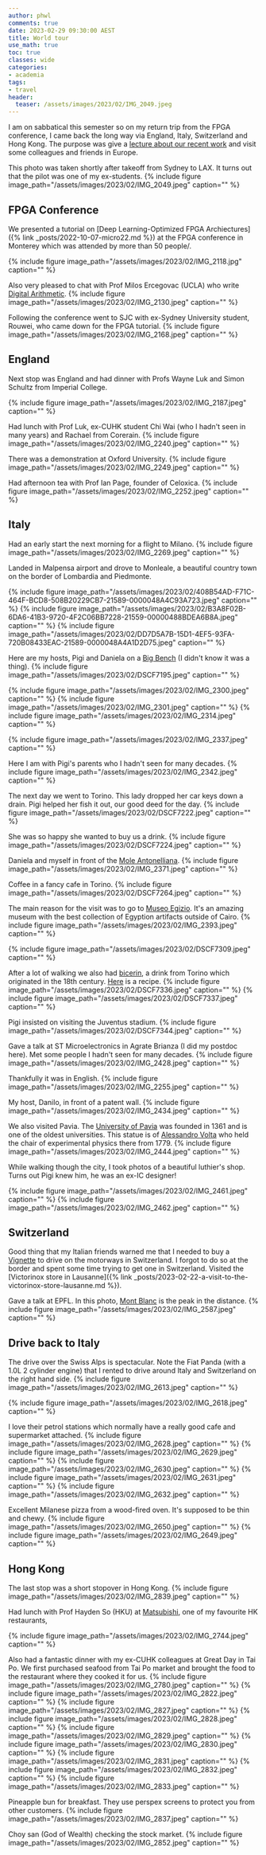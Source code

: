 ```yaml
---
author: phwl
comments: true
date: 2023-02-29 09:30:00 AEST
title: World tour
use_math: true
toc: true
classes: wide
categories:
- academia
tags:
- travel
header:
  teaser: /assets/images/2023/02/IMG_2049.jpeg
---
```


I am on sabbatical this semester so on my return trip from the FPGA conference, I came back the long way via England, Italy, Switzerland and Hong Kong. The purpose was give a [lecture about our recent work](http://phwl.org/talks#feb-2023-invited-lecture) and visit some colleagues and friends in Europe.

This photo was taken shortly after takeoff from Sydney to LAX. It turns out that the pilot was one of my ex-students.
{% include figure image_path="/assets/images/2023/02/IMG_2049.jpeg" caption="" %}

## FPGA Conference

We presented a tutorial on [Deep Learning-Optimized FPGA
Archiectures]({% link _posts/2022-10-07-micro22.md %}) at the FPGA conference in Monterey which
was attended by more than 50 people/.

{% include figure image_path="/assets/images/2023/02/IMG_2118.jpg" caption="" %}

Also very pleased to chat with Prof Milos Ercegovac (UCLA) who write
[Digital Arithmetic](https://www.elsevier.com/books/digital-arithmetic/ercegovac/978-1-55860-798-9).
{% include figure image_path="/assets/images/2023/02/IMG_2130.jpeg" caption="" %}

Following the conference went to SJC with ex-Sydney University student, Rouwei, who came down for the FPGA tutorial.
{% include figure image_path="/assets/images/2023/02/IMG_2168.jpeg" caption="" %}

## England
Next stop was England and had dinner with Profs Wayne Luk and Simon Schultz from Imperial College. 

{% include figure image_path="/assets/images/2023/02/IMG_2187.jpeg" caption="" %}

Had lunch with Prof Luk, ex-CUHK student Chi Wai (who I hadn't seen in many years) and Rachael from Corerain.
{% include figure image_path="/assets/images/2023/02/IMG_2240.jpeg" caption="" %}

There was a demonstration at Oxford University.
{% include figure image_path="/assets/images/2023/02/IMG_2249.jpeg" caption="" %}

Had afternoon tea with Prof Ian Page, founder of Celoxica.
{% include figure image_path="/assets/images/2023/02/IMG_2252.jpeg" caption="" %}

## Italy
Had an early start the next morning for a flight to Milano.
{% include figure image_path="/assets/images/2023/02/IMG_2269.jpeg" caption="" %}

Landed in Malpensa airport and drove to Monleale, a beautiful country town on the border of Lombardia and Piedmonte.

{% include figure image_path="/assets/images/2023/02/408B54AD-F71C-464F-BCD8-508B20229CB7-21589-0000048A4C93A723.jpeg" caption="" %}
{% include figure image_path="/assets/images/2023/02/B3A8F02B-6DA6-41B3-9720-4F2C06BB7228-21559-00000488BDEA6B8A.jpeg" caption="" %}
{% include figure image_path="/assets/images/2023/02/DD7D5A7B-15D1-4EF5-93FA-720B08433EAC-21589-0000048A4A1D2D75.jpeg" caption="" %}

Here are my hosts, Pigi and Daniela on a [Big Bench](https://bigbenchcommunityproject.org/en/home) (I didn't know it was a thing).
{% include figure image_path="/assets/images/2023/02/DSCF7195.jpeg" caption="" %}

{% include figure image_path="/assets/images/2023/02/IMG_2300.jpeg" caption="" %}
{% include figure image_path="/assets/images/2023/02/IMG_2301.jpeg" caption="" %}
{% include figure image_path="/assets/images/2023/02/IMG_2314.jpeg" caption="" %}

{% include figure image_path="/assets/images/2023/02/IMG_2337.jpeg" caption="" %}

Here I am with Pigi's parents who I hadn't seen for many decades.
{% include figure image_path="/assets/images/2023/02/IMG_2342.jpeg" caption="" %}

The next day we went to Torino. This lady dropped her car keys down a drain. Pigi helped her fish it out, our good deed for the day.
{% include figure image_path="/assets/images/2023/02/DSCF7222.jpeg" caption="" %}

She was so happy she wanted to buy us a drink.
{% include figure image_path="/assets/images/2023/02/DSCF7224.jpeg" caption="" %}

Daniela and myself in front of the [Mole Antonelliana](https://en.wikipedia.org/wiki/Mole_Antonelliana).
{% include figure image_path="/assets/images/2023/02/IMG_2371.jpeg" caption="" %}

Coffee in a fancy cafe in Torino.
{% include figure image_path="/assets/images/2023/02/DSCF7264.jpeg" caption="" %}

The main reason for the visit was to go to [Museo Egizio](https://www.museoegizio.it/en/). It's an amazing museum with the best collection of Egyption artifacts outside of Cairo.
{% include figure image_path="/assets/images/2023/02/IMG_2393.jpeg" caption="" %}

{% include figure image_path="/assets/images/2023/02/DSCF7309.jpeg" caption="" %}

After a lot of walking we also had [bicerin](https://en.wikipedia.org/wiki/Bicerin), a drink from Torino which originated in the 18th century. [Here](https://www.bbcgoodfood.com/recipes/bicerin) is a recipe.
{% include figure image_path="/assets/images/2023/02/DSCF7336.jpeg" caption="" %}
{% include figure image_path="/assets/images/2023/02/DSCF7337.jpeg" caption="" %}

Pigi insisted on visiting the Juventus stadium.
{% include figure image_path="/assets/images/2023/02/DSCF7344.jpeg" caption="" %}


Gave a talk at ST Microelectronics in Agrate Brianza (I did my postdoc here).
Met some people I hadn't seen for many decades.
{% include figure image_path="/assets/images/2023/02/IMG_2428.jpeg" caption="" %}

Thankfully it was in English.
{% include figure image_path="/assets/images/2023/02/IMG_2255.jpeg" caption="" %}

My host, Danilo, in front of a patent wall.
{% include figure image_path="/assets/images/2023/02/IMG_2434.jpeg" caption="" %}

We also visited Pavia. The [University of Pavia](https://en.wikipedia.org/wiki/University_of_Pavia) was founded in 1361 and is one of the oldest universities. This statue is of [Alessandro Volta](https://en.wikipedia.org/wiki/Alessandro_Volta) who held the chair of experimental physics there from 1779.
{% include figure image_path="/assets/images/2023/02/IMG_2444.jpeg" caption="" %}

While walking though the city, I took photos of a beautiful luthier's shop. Turns out Pigi knew him, he was an ex-IC designer!

{% include figure image_path="/assets/images/2023/02/IMG_2461.jpeg" caption="" %}
{% include figure image_path="/assets/images/2023/02/IMG_2462.jpeg" caption="" %}

## Switzerland
Good thing that my Italian friends warned me that I needed to buy a [Vignette](https://www.ch.ch/en/travel-and-emigrate/holidays-in-switzerland/motorway-vignette/) to drive on the motorways in Switzerland. I forgot to do so at the border and spent some time trying to get one in Switzerland. Visited the [Victorinox store in Lausanne]({% link _posts/2023-02-22-a-visit-to-the-victorinox-store-lausanne.md %}).


Gave a talk at EPFL. In this photo, [Mont Blanc](https://en.wikipedia.org/wiki/Mont_Blanc) is the peak in the distance.
{% include figure image_path="/assets/images/2023/02/IMG_2587.jpeg" caption="" %}

## Drive back to Italy

The drive over the Swiss Alps is spectacular. Note the Fiat Panda (with a 1.0L 2 cylinder engine) that I rented to drive around Italy and Switzerland on the right hand side. 
{% include figure image_path="/assets/images/2023/02/IMG_2613.jpeg" caption="" %}

{% include figure image_path="/assets/images/2023/02/IMG_2618.jpeg" caption="" %}

I love their petrol stations which normally have a really good cafe and supermarket attached.
{% include figure image_path="/assets/images/2023/02/IMG_2628.jpeg" caption="" %}
{% include figure image_path="/assets/images/2023/02/IMG_2629.jpeg" caption="" %}
{% include figure image_path="/assets/images/2023/02/IMG_2630.jpeg" caption="" %}
{% include figure image_path="/assets/images/2023/02/IMG_2631.jpeg" caption="" %}
{% include figure image_path="/assets/images/2023/02/IMG_2632.jpeg" caption="" %}

Excellent Milanese pizza from a wood-fired oven. It's supposed to be thin and chewy.
{% include figure image_path="/assets/images/2023/02/IMG_2650.jpeg" caption="" %}
{% include figure image_path="/assets/images/2023/02/IMG_2649.jpeg" caption="" %}

## Hong Kong
The last stop was a short stopover in Hong Kong.
{% include figure image_path="/assets/images/2023/02/IMG_2839.jpeg" caption="" %}

Had lunch with Prof Hayden So (HKU) at [Matsubishi](https://www.matsubishihk.com/), one of my favourite HK restaurants, 

{% include figure image_path="/assets/images/2023/02/IMG_2744.jpeg" caption="" %}

Also had a fantastic dinner with my ex-CUHK colleagues at Great Day in Tai Po. We first purchased seafood from Tai Po market and brought the food to the restaurant where they cooked it for us.
{% include figure image_path="/assets/images/2023/02/IMG_2780.jpeg" caption="" %}
{% include figure image_path="/assets/images/2023/02/IMG_2822.jpeg" caption="" %}
{% include figure image_path="/assets/images/2023/02/IMG_2827.jpeg" caption="" %}
{% include figure image_path="/assets/images/2023/02/IMG_2828.jpeg" caption="" %}
{% include figure image_path="/assets/images/2023/02/IMG_2829.jpeg" caption="" %}
{% include figure image_path="/assets/images/2023/02/IMG_2830.jpeg" caption="" %}
{% include figure image_path="/assets/images/2023/02/IMG_2831.jpeg" caption="" %}
{% include figure image_path="/assets/images/2023/02/IMG_2832.jpeg" caption="" %}
{% include figure image_path="/assets/images/2023/02/IMG_2833.jpeg" caption="" %}

Pineapple bun for breakfast. They use perspex screens to protect you from other customers.
{% include figure image_path="/assets/images/2023/02/IMG_2837.jpeg" caption="" %}

Choy san (God of Wealth) checking the stock market.
{% include figure image_path="/assets/images/2023/02/IMG_2852.jpeg" caption="" %}
